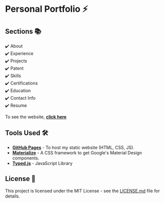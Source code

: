 # Personal Portfolio ⚡️ 

## Sections 📚
✔️ About \
✔️ Experience\
✔️ Projects \
✔️ Patent \
✔️ Skills \
✔️ Certifications \
✔️ Education\
✔️ Contact Info\
✔️ Resume

To see the website, **[click here](https://sivaramgs.github.io/)**

## Tools Used 🛠️
* [<b>GitHub Pages</b>](https://create-react-app.dev/docs/deployment/#github-pages) - To host my static website (HTML, CSS, JS).
* [<b>Materialize</b>](https://materializecss.com/) - A CSS framework to get Google's Material Design components.
* [<b>Typed.js</b>](https://mattboldt.com/demos/typed-js/) - JavaScript Library

## License 📄
This project is licensed under the MIT License - see the [LICENSE.md](./LICENSE) file for details.

